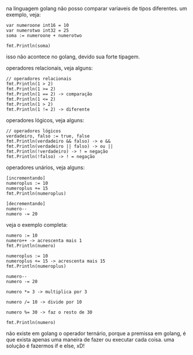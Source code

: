 na linguagem golang não posso comparar variaveis de tipos diferentes.
um exemplo, veja:

    var numeroone int16 = 10
    var numerotwo int32 = 25
    soma := numeroone + numerotwo

    fmt.Println(soma)

isso não acontece no golang, devido sua forte tipagem.

operadores relacionais, veja alguns:

    // operadores relacionais
    fmt.Println(1 > 2)
    fmt.Println(1 >= 2)
    fmt.Println(1 == 2) -> comparação
    fmt.Println(1 <= 2)
    fmt.Println(1 > 2)
    fmt.Println(1 != 2) -> diferente

operadores lógicos, veja alguns:

    // operadores lógicos
    verdadeiro, falso := true, false
    fmt.Println(verdadeiro && falso) -> e &&
    fmt.Println(verdadeiro || falso) -> ou ||
    fmt.Println(!verdadeiro) -> ! = negação
    fmt.Println(!falso) -> ! = negação

operadores unários, veja alguns:

    [incrementando]
    numeroplus := 10
    numeroplus += 15
    fmt.Println(numeroplus)

    [decrementando]
    numero--
    numero -= 20

veja o exemplo completa:

    numero := 10
    numero++ -> acrescenta mais 1
    fmt.Println(numero)

    numeroplus := 10
    numeroplus += 15 -> acrescenta mais 15
    fmt.Println(numeroplus)

    numero--
    numero -= 20

    numero *= 3 -> multiplica por 3

    numero /= 10 -> divide por 10

    numero %= 30 -> faz o resto de 30

    fmt.Println(numero)

não existe em golang o operador ternário, porque a premissa em golang, é que exista apenas uma maneira de fazer ou executar cada coisa. uma solução é fazermos if e else, xD!
